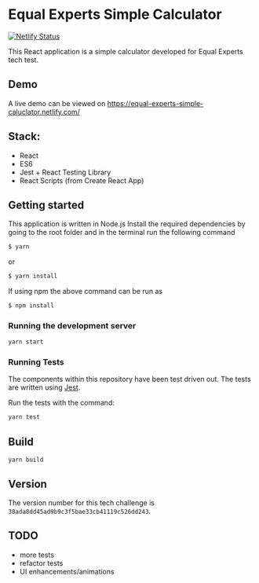 # Equal Experts Simple Calculator
[![Netlify Status](https://api.netlify.com/api/v1/badges/9f53024f-5147-480b-ba91-a5be0b5397a1/deploy-status)](https://app.netlify.com/sites/equal-experts-simple-caluclator/deploys)

This React application is a simple calculator developed for Equal Experts tech test.

## Demo

A live demo can be viewed on https://equal-experts-simple-caluclator.netlify.com/

## Stack:

- React 
- ES6
- Jest + React Testing Library
- React Scripts (from Create React App)


## Getting started

This application is written in Node.js 
Install the required dependencies by going to the root folder and in the terminal run the following command

```bash
$ yarn 
```

or 

```bash
$ yarn install
```

If using npm the above command can be run as

```bash
$ npm install 
```

### Running the development server

```bash
yarn start
```

### Running Tests

The components within this repository have been test driven out. The tests are written using [Jest](https://jestjs.io/).

Run the tests with the command:

```bash
yarn test
```

## Build

```
yarn build
```

## Version

The version number for this tech challenge is `38ada8dd45ad9b9c3f5bae33cb41119c526dd243`.

## TODO

- more tests
- refactor tests
- UI enhancements/animations

